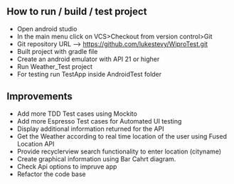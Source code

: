 ## How to run / build / test project

- Open android studio
- In the main menu click on VCS>Checkout from version control>Git
- Git repository URL -->  https://github.com/lukestevy/WiproTest.git
- Built project with gradle file
- Create an android emulator with API 21 or higher
- Run Weather_Test project
- For testing run TestApp inside AndroidTest folder

## Improvements
- Add more TDD Test cases using Mockito
- Add more Espresso Test cases for Automated UI testing
- Display additional information returned for the API
- Get the Weather according to real time location of the user using Fused Location API
- Provide recyclerview search functionality to enter location (cityname)
- Create graphical information using Bar Cahrt diagram.
- Check Api options to impruve app
- Refactor the code base 
